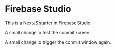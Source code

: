 # Firebase Studio

This is a NextJS starter in Firebase Studio.

A small change to test the commit screen.

A small change to trigger the commit window again.
